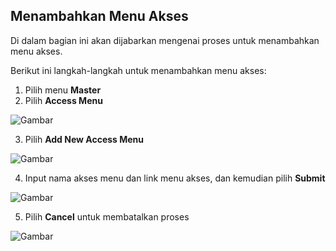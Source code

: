 ## **Menambahkan Menu Akses**

Di dalam bagian ini akan dijabarkan mengenai proses untuk menambahkan menu akses. 

Berikut ini langkah-langkah untuk menambahkan menu akses:

1. Pilih menu **Master**
2. Pilih **Access Menu**

![Gambar](_screenshot/.png/?sanitize=true)

3. Pilih **Add New Access Menu**

![Gambar](_screenshot/.png/?sanitize=true)

4. Input nama akses menu dan link menu akses, dan kemudian pilih **Submit**

![Gambar](_screenshot/.png/?sanitize=true)

5. Pilih **Cancel** untuk membatalkan proses

![Gambar](_screenshot/.png/?sanitize=true)